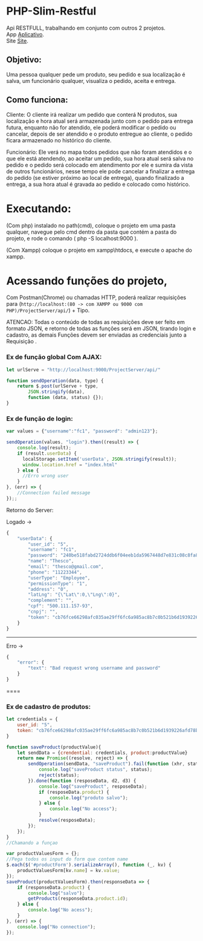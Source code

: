 # PHP-Slim-Restful

Api RESTFULL, trabalhando em conjunto com outros 2 projetos. </br>
App <a href="https://github.com/IgorFachini/Project">Aplicativo</a>.</br>
Site <a href="https://github.com/IgorFachini/ProjectServerManager">Site</a>.

## Objetivo: 
Uma pessoa qualquer pede um produto, seu pedido e sua localização é salva, um funcionário qualquer, visualiza o pedido, aceita e entrega.



## Como funciona:
Cliente: O cliente irá realizar um pedido que conterá N produtos, sua localização e hora atual será armazenada junto com o pedido para entrega futura, enquanto não for atendido, ele poderá modificar o pedido ou cancelar, depois de ser atendido e o produto entregue ao cliente, o pedido ficara armazenado no histórico do cliente.

Funcionário: Ele verá no mapa todos pedidos que não foram atendidos e o que ele está atendendo, ao aceitar um pedido, sua hora atual será salva no pedido e o pedido será colocado em atendimento por ele e sumira da vista de outros funcionários, nesse tempo ele pode cancelar a finalizar a entrega do pedido (se estiver próximo ao local de entrega), quando finalizado a entrega, a sua hora atual é gravada ao pedido e colocado como histórico.



# Executando:

(Com php) instalado no path(cmd), coloque o projeto em uma pasta qualquer, navegue pelo cmd dentro da pasta que contém a pasta do projeto, e rode o comando ( php -S localhost:9000 ).

(Com Xampp) coloque o projeto em xampp\htdocs, e execute o apache do xampp.

# Acessando funções do projeto,

Com Postman(Chrome) ou chamadas HTTP, poderá realizar requisições para (` http://localhost:(80 -> com XAMPP ou 9000 com PHP)/ProjectServer/api/ `) + Tipo.

ATENCAO: Todas o conteúdo de todas as requisições deve ser feito em formato JSON, e retorno de todas as funções será em JSON, tirando login e cadastro, as demais Funções  devem ser enviadas as credenciais junto a Requisição .

### Ex de função global Com AJAX:

```js
let urlServe = "http://localhost:9000/ProjectServer/api/"

function sendOperation(data, type) {
    return $.post(urlServe + type,
        JSON.stringify(data),
        function (data, status) {});
}
```

### Ex de função de login: </br>
```js
var values = {"username":"fc1", "password": "admin123"};

sendOperation(values, "login").then((result) => {
    console.log(result);
    if (result.userData) {
      localStorage.setItem('userData', JSON.stringify(result));
      window.location.href = "index.html"
    } else {
      //Erro wrong user
    }
}, (err) => {
    //Connection failed message
});;

```
Retorno do Server:

Logado -> 
```js
{
    "userData": {
        "user_id": "5",
        "username": "fc1",
        "password": "240be518fabd2724ddb6f04eeb1da5967448d7e831c08c8fa822809f74c720a9",
        "name": "Thesco",
        "email": "thesco@gmail.com",
        "phone": "11223344",
        "userType": "Employee",
        "permissionType": "1",
        "address": "0",
        "latLng": "{\"Lat\":0,\"Lng\":0}",
        "complement": "",
        "cpf": "500.111.157-93",
        "cnpj": "",
        "token": "cb76fce66298afc035ae29ff6fc6a985ac8b7c0b521b6d1939226afd78b2c6ef"
    }
}
```
---
Erro -> 
```js
{
    "error": {
        "text": "Bad request wrong username and password"
    }
}
```
====

### Ex de cadastro de produtos:
```js
let credentials = {
    user_id: "5",
    token: "cb76fce66298afc035ae29ff6fc6a985ac8b7c0b521b6d1939226afd78b2c6ef",
}

function saveProduct(productValue){
    let sendData = {crendential: credentials, product:productValue}
    return new Promise((resolve, reject) => {
        sendOperation(sendData, "saveProduct").fail(function (xhr, status, error) {
            console.log("saveProduct status", status);
            reject(status);
        }).done(function (resposeData, d2, d3) {
            console.log("saveProduct", resposeData);
            if (resposeData.product) {
                console.log("produto salvo");
            } else {
                console.log("No access");
            }
            resolve(resposeData);
        });
    });
}
//Chamando a funçao

var productValuesForm = {};
//Pega todos os input do form que contem name
$.each($('#productForm').serializeArray(), function (_, kv) {
    productValuesForm[kv.name] = kv.value;
});
saveProduct(productValuesForm).then(responseData => {
    if (responseData.product) {
        console.log("salvo");
        getProducts(responseData.product.id);
    } else {
        console.log("No acess");
    }
}, (err) => {
    console.log("No connection");
});
```

